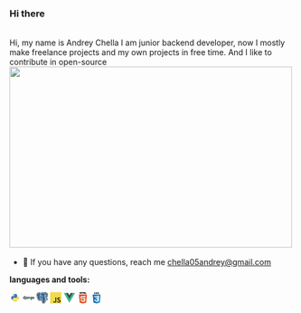 ### Hi there
<br />
Hi, my name is Andrey Chella I am junior backend developer,
now I mostly make freelance projects and my own projects
in free time. And I like to contribute in open-source


<img src="https://github.com/abhisheknaiidu/abhisheknaiidu/blob/master/code.gif?raw=true" width="500" height="320" />

- 💬 If you have any questions, reach me chella05andrey@gmail.com

**languages and tools:**

<code><img height="20" src="https://raw.githubusercontent.com/github/explore/80688e429a7d4ef2fca1e82350fe8e3517d3494d/topics/python/python.png"></code>
<code><img height="20" src="https://raw.githubusercontent.com/github/explore/80688e429a7d4ef2fca1e82350fe8e3517d3494d/topics/django/django.png"></code>
<code><img height="20" src="https://raw.githubusercontent.com/github/explore/80688e429a7d4ef2fca1e82350fe8e3517d3494d/topics/postgresql/postgresql.png"></code>
<code><img height="20" src="https://raw.githubusercontent.com/github/explore/80688e429a7d4ef2fca1e82350fe8e3517d3494d/topics/javascript/javascript.png"></code>
<code><img height="20" src="https://raw.githubusercontent.com/github/explore/80688e429a7d4ef2fca1e82350fe8e3517d3494d/topics/vue/vue.png"></code>
<code><img height="20" src="https://raw.githubusercontent.com/github/explore/80688e429a7d4ef2fca1e82350fe8e3517d3494d/topics/html/html.png"></code>
<code><img height="20" src="https://raw.githubusercontent.com/github/explore/80688e429a7d4ef2fca1e82350fe8e3517d3494d/topics/css/css.png"></code>

<!--
📈 my github stats


<p align="center"> <img src="https://github-readme-stats.vercel.app/api?username=grimma2&show_icons=true&theme=gotham&hide=prs,stars,issues" alt="abhisheknaiidu" />
-->

